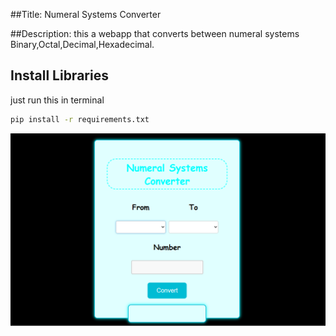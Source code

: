 ##Title: Numeral Systems Converter

##Description:
this a webapp that converts between numeral systems Binary,Octal,Decimal,Hexadecimal.

## Install Libraries
just run this in terminal
```bash
pip install -r requirements.txt

```
![alt text](https://github.com/AmeUr56/Convert-Numeral-Systems/blob/main/static/image0.png?raw=true)

